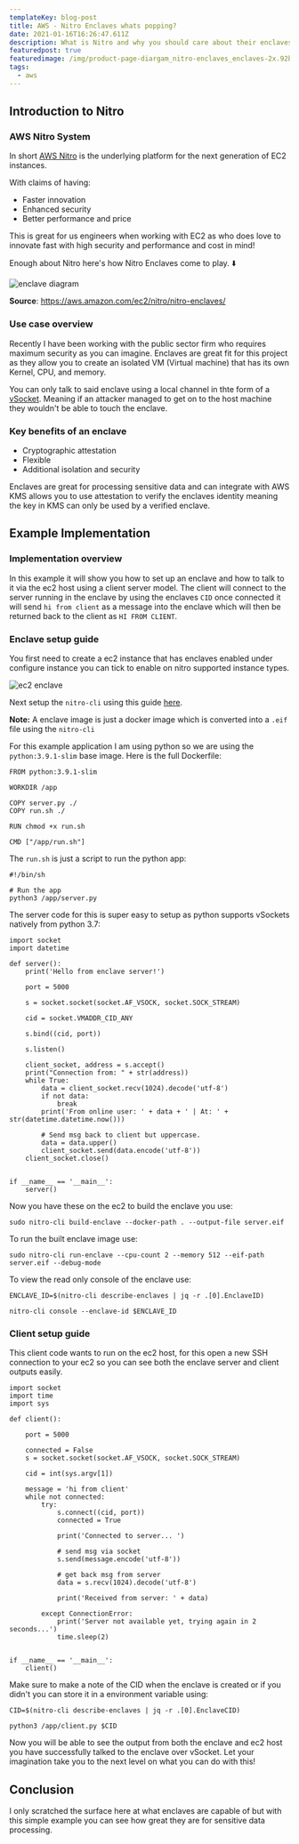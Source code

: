 ```yaml
---
templateKey: blog-post
title: AWS - Nitro Enclaves whats popping?
date: 2021-01-16T16:26:47.611Z
description: What is Nitro and why you should care about their enclaves
featuredpost: true
featuredimage: /img/product-page-diargam_nitro-enclaves_enclaves-2x.92bb883b919db62d2659339601fd9725eebb4351.png
tags:
  - aws
---
```


## Introduction to Nitro

### AWS Nitro System
In short [AWS Nitro](https://aws.amazon.com/ec2/nitro/) is the underlying platform for the next generation of EC2 instances.

With claims of having:
- Faster innovation
- Enhanced security 
- Better performance and price

This is great for us engineers when working with EC2 as who does love to innovate fast with high security and performance and cost in mind!

Enough about Nitro here's how Nitro Enclaves come to play. ⬇️

![enclave diagram](/img/product-page-diargam_nitro-enclaves_enclaves-2x.92bb883b919db62d2659339601fd9725eebb4351.png)

**Source**: <https://aws.amazon.com/ec2/nitro/nitro-enclaves/>

### Use case overview

Recently I have been working with the public sector firm who requires maximum security as you can imagine. Enclaves are great fit for this project as they allow you to create an isolated VM (Virtual machine) that has its own Kernel, CPU, and memory. 

You can only talk to said enclave using a local channel in thte form of a [vSocket](https://vdc-repo.vmware.com/vmwb-repository/dcr-public/c509579b-fc98-4ec2-bf0c-cadaebc51017/f572d815-0e80-4448-a354-dff39a1d545e/doc/vsockAbout.3.2.html). Meaning if an attacker managed to get on to the host machine they wouldn't be able to touch the enclave. 

### Key benefits of an enclave

- Cryptographic attestation
- Flexible
- Additional isolation and security

Enclaves are great for processing sensitive data and can integrate with AWS KMS allows you to use attestation to verify the enclaves identity meaning the key in KMS can only be used by a verified enclave.

## Example Implementation 

### Implementation overview 

In this example it will show you how to set up an enclave and how to talk to it via the ec2 host using a client server model. The client will connect to the server running in the enclave by using the enclaves `CID` once connected it will send `hi from client` as a message into the enclave which will then be returned back to the client as `HI FROM CLIENT`. 


### Enclave setup guide

You first need to create a ec2 instance that has enclaves enabled under configure instance you can tick to enable on nitro supported instance types.

![ec2 enclave](/img/ec2-enclave.PNG)

Next setup the `nitro-cli` using this guide [here](https://docs.aws.amazon.com/enclaves/latest/user/nitro-enclave-cli-install.html).

**Note:** A enclave image is just a docker image which is converted into a `.eif` file using the `nitro-cli` 

For this example application I am using python so we are using the `python:3.9.1-slim` base image. Here is the full Dockerfile:

```
FROM python:3.9.1-slim

WORKDIR /app

COPY server.py ./
COPY run.sh ./

RUN chmod +x run.sh

CMD ["/app/run.sh"]
```

The `run.sh` is just a script to run the python app:

```
#!/bin/sh

# Run the app
python3 /app/server.py
```

The server code for this is super easy to setup as python supports vSockets natively from python 3.7:

```
import socket
import datetime

def server():
    print('Hello from enclave server!')
    
    port = 5000

    s = socket.socket(socket.AF_VSOCK, socket.SOCK_STREAM)

    cid = socket.VMADDR_CID_ANY

    s.bind((cid, port))

    s.listen()
    
    client_socket, address = s.accept()
    print("Connection from: " + str(address))
    while True:
        data = client_socket.recv(1024).decode('utf-8')
        if not data:
            break
        print('From online user: ' + data + ' | At: ' + str(datetime.datetime.now()))

        # Send msg back to client but uppercase.
        data = data.upper()
        client_socket.send(data.encode('utf-8'))
    client_socket.close()


if __name__ == '__main__':
    server()
```

Now you have these on the ec2 to build the enclave you use:

`sudo nitro-cli build-enclave --docker-path . --output-file server.eif`

To run the built enclave image use:

`sudo nitro-cli run-enclave --cpu-count 2 --memory 512 --eif-path server.eif --debug-mode` 

To view the read only console of the enclave use:

```
ENCLAVE_ID=$(nitro-cli describe-enclaves | jq -r .[0].EnclaveID)

nitro-cli console --enclave-id $ENCLAVE_ID
```

### Client setup guide

This client code wants to run on the ec2 host, for this open a new SSH connection to your ec2 so you can see both the enclave server and client outputs easily. 
```
import socket
import time
import sys

def client():

    port = 5000 

    connected = False
    s = socket.socket(socket.AF_VSOCK, socket.SOCK_STREAM)

    cid = int(sys.argv[1])

    message = 'hi from client'
    while not connected:
        try:
            s.connect((cid, port))
            connected = True

            print('Connected to server... ')

            # send msg via socket
            s.send(message.encode('utf-8'))
            
            # get back msg from server
            data = s.recv(1024).decode('utf-8')

            print('Received from server: ' + data)

        except ConnectionError:
            print('Server not available yet, trying again in 2 seconds...')
            time.sleep(2)
    
    
if __name__ == '__main__':
    client()
```

Make sure to make a note of the CID when the enclave is created or if you didn't you can store it in a environment variable using:

```
CID=$(nitro-cli describe-enclaves | jq -r .[0].EnclaveCID)

python3 /app/client.py $CID
```

Now you will be able to see the output from both the enclave and ec2 host you have successfully talked to the enclave over vSocket. Let your imagination take you to the next level on what you can do with this!

## Conclusion 

I only scratched the surface here at what enclaves are capable of but with this simple example you can see how great they are for sensitive data processing.